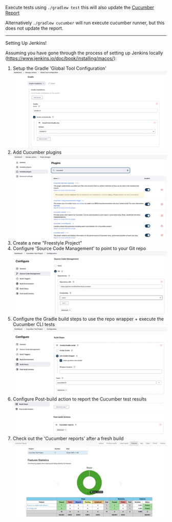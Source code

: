 Execute tests using `./gradlew test` this will also update the [Cucumber Report](./target/cucumber-report.html) 

Alternatively `./gradlew cucumber` will run execute cucumber runner, but this does not update the report.

---

Setting Up Jenkins!

Assuming you have gone through the process of setting up Jenkins locally (https://www.jenkins.io/doc/book/installing/macos/):

1. Setup the Gradle 'Global Tool Configuration' ![gradle configuration](docs/gradle.png)
2. Add Cucumber plugins ![cucumber plugins](docs/plugins.png)
3. Create a new "Freestyle Project"
4. Configure 'Source Code Management' to point to your Git repo ![git config](docs/git-config.png)
5. Configure the Gradle build steps to use the repo wrapper + execute the Cucumber CLI tests  ![gradle build](docs/gradle-build.png)
6. Configure Post-build action to report the Cucumber test results ![post build](docs/post-build.png)
7. Check out the 'Cucumber reports' after a fresh build ![results](docs/results.png)